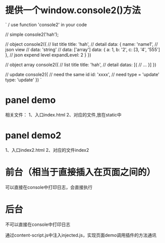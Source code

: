 # 提供一个window.console2()方法
`
/ use function 'console2' in your code

// simple
console2('hah');

// object
console2({
  // list title
  title: 'hah',
  // detail
  data: {
    name: 'name1',
    // json view
    // data: 'string'
    // data: ['array']
    data: {
      a: 1, b: '2', c: [3, '4', '555']
    },
    // json expend level
    expandLevel: 2
  }
})

// object array
console2({
  // list title
  title: 'hah',
  // detail
  datas: [{
    // ...
  }]
})

// update
console2({
  // need the same id
  id: 'xxxx',
  // need type = 'update'
  type: 'update'
})
`


# panel demo
相关文件：
1、入口index.html
2、对应的文件,放在static中

# panel demo2
1、入口index2.html
2、对应的文件index2

# 前台（相当于直接插入在页面之间的）
可以直接在console中打印日志，会直接执行

# 后台
不可以直接在console中打印日志

通过content-script.js中注入injected.js，实现页面demo调用插件的方法通讯